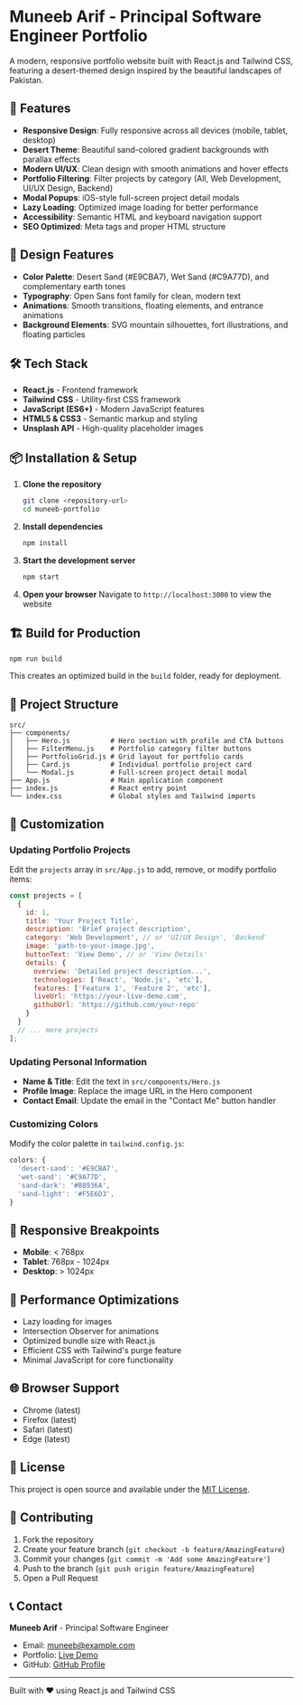 # Muneeb Arif - Principal Software Engineer Portfolio

A modern, responsive portfolio website built with React.js and Tailwind CSS, featuring a desert-themed design inspired by the beautiful landscapes of Pakistan.

## 🚀 Features

- **Responsive Design**: Fully responsive across all devices (mobile, tablet, desktop)
- **Desert Theme**: Beautiful sand-colored gradient backgrounds with parallax effects
- **Modern UI/UX**: Clean design with smooth animations and hover effects
- **Portfolio Filtering**: Filter projects by category (All, Web Development, UI/UX Design, Backend)
- **Modal Popups**: iOS-style full-screen project detail modals
- **Lazy Loading**: Optimized image loading for better performance
- **Accessibility**: Semantic HTML and keyboard navigation support
- **SEO Optimized**: Meta tags and proper HTML structure

## 🎨 Design Features

- **Color Palette**: Desert Sand (#E9CBA7), Wet Sand (#C9A77D), and complementary earth tones
- **Typography**: Open Sans font family for clean, modern text
- **Animations**: Smooth transitions, floating elements, and entrance animations
- **Background Elements**: SVG mountain silhouettes, fort illustrations, and floating particles

## 🛠️ Tech Stack

- **React.js** - Frontend framework
- **Tailwind CSS** - Utility-first CSS framework
- **JavaScript (ES6+)** - Modern JavaScript features
- **HTML5 & CSS3** - Semantic markup and styling
- **Unsplash API** - High-quality placeholder images

## 📦 Installation & Setup

1. **Clone the repository**
   ```bash
   git clone <repository-url>
   cd muneeb-portfolio
   ```

2. **Install dependencies**
   ```bash
   npm install
   ```

3. **Start the development server**
   ```bash
   npm start
   ```

4. **Open your browser**
   Navigate to `http://localhost:3000` to view the website

## 🏗️ Build for Production

```bash
npm run build
```

This creates an optimized build in the `build` folder, ready for deployment.

## 📁 Project Structure

```
src/
├── components/
│   ├── Hero.js          # Hero section with profile and CTA buttons
│   ├── FilterMenu.js    # Portfolio category filter buttons
│   ├── PortfolioGrid.js # Grid layout for portfolio cards
│   ├── Card.js          # Individual portfolio project card
│   └── Modal.js         # Full-screen project detail modal
├── App.js               # Main application component
├── index.js             # React entry point
└── index.css            # Global styles and Tailwind imports
```

## 🎯 Customization

### Updating Portfolio Projects

Edit the `projects` array in `src/App.js` to add, remove, or modify portfolio items:

```javascript
const projects = [
  {
    id: 1,
    title: 'Your Project Title',
    description: 'Brief project description',
    category: 'Web Development', // or 'UI/UX Design', 'Backend'
    image: 'path-to-your-image.jpg',
    buttonText: 'View Demo', // or 'View Details'
    details: {
      overview: 'Detailed project description...',
      technologies: ['React', 'Node.js', 'etc'],
      features: ['Feature 1', 'Feature 2', 'etc'],
      liveUrl: 'https://your-live-demo.com',
      githubUrl: 'https://github.com/your-repo'
    }
  }
  // ... more projects
];
```

### Updating Personal Information

- **Name & Title**: Edit the text in `src/components/Hero.js`
- **Profile Image**: Replace the image URL in the Hero component
- **Contact Email**: Update the email in the "Contact Me" button handler

### Customizing Colors

Modify the color palette in `tailwind.config.js`:

```javascript
colors: {
  'desert-sand': '#E9CBA7',
  'wet-sand': '#C9A77D',
  'sand-dark': '#B8936A',
  'sand-light': '#F5E6D3',
}
```

## 📱 Responsive Breakpoints

- **Mobile**: < 768px
- **Tablet**: 768px - 1024px
- **Desktop**: > 1024px

## 🔧 Performance Optimizations

- Lazy loading for images
- Intersection Observer for animations
- Optimized bundle size with React.js
- Efficient CSS with Tailwind's purge feature
- Minimal JavaScript for core functionality

## 🌐 Browser Support

- Chrome (latest)
- Firefox (latest)
- Safari (latest)
- Edge (latest)

## 📄 License

This project is open source and available under the [MIT License](LICENSE).

## 🤝 Contributing

1. Fork the repository
2. Create your feature branch (`git checkout -b feature/AmazingFeature`)
3. Commit your changes (`git commit -m 'Add some AmazingFeature'`)
4. Push to the branch (`git push origin feature/AmazingFeature`)
5. Open a Pull Request

## 📞 Contact

**Muneeb Arif** - Principal Software Engineer
- Email: muneeb@example.com
- Portfolio: [Live Demo](#)
- GitHub: [GitHub Profile](#)

---

Built with ❤️ using React.js and Tailwind CSS 